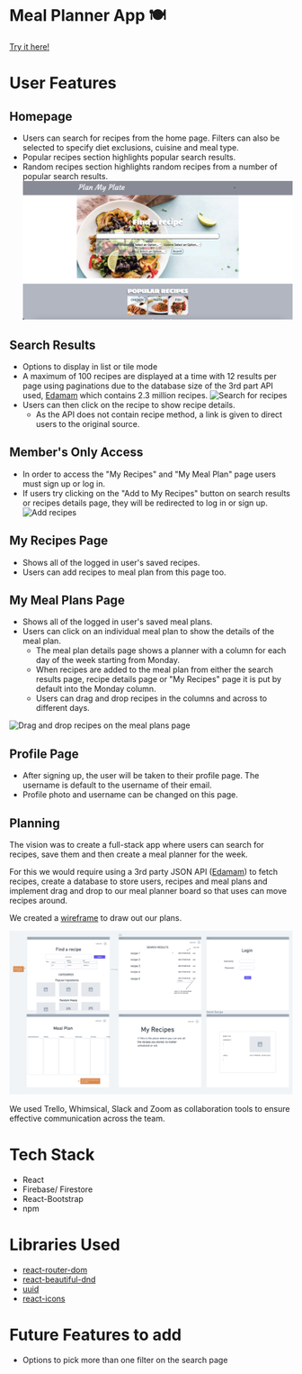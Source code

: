 # Meal Planner App :plate_with_cutlery:
[Try it here!](https://planmyplate.netlify.app/)

# User Features
## Homepage
- Users can search for recipes from the home page. Filters can also be selected to specify diet exclusions, cuisine and meal type. 
- Popular recipes section highlights popular search results. 
- Random recipes section highlights random recipes from a number of popular search results.
![](/public/readme/homepage.png)

## Search Results 
- Options to display in list or tile mode
- A maximum of 100 recipes are displayed at a time with 12 results per page using paginations due to the database size of the 3rd part API used, [Edamam](https://www.edamam.com/) which contains 2.3 million recipes. 
![Search for recipes](/public/readme/search.gif)
- Users can then click on the recipe to show recipe details. 
    - As the API does not contain recipe method, a link is given to direct users to the original source. 

## Member's Only Access
- In order to access the "My Recipes" and "My Meal Plan" page users must sign up or log in. 
- If users try clicking on the "Add to My Recipes" button on search results or recipes details page, they will be redirected to log in or sign up. 
![Add recipes](/public/readme/add_recipe.gif)

## My Recipes Page
- Shows all of the logged in user's saved recipes. 
- Users can add recipes to meal plan from this page too. 

## My Meal Plans Page 
- Shows all of the logged in user's saved meal plans. 
- Users can click on an individual meal plan to show the details of the meal plan. 
    - The meal plan details page shows a planner with a column for each day of the week starting from Monday. 
    - When recipes are added to the meal plan from either the search results page, recipe details page or "My Recipes" page it is put by default into the Monday column.
    - Users can drag and drop recipes in the columns and across to different days. 

![Drag and drop recipes on the meal plans page](/public/readme/dnd.gif)

## Profile Page
- After signing up, the user will be taken to their profile page. The username is default to the username of their email. 
- Profile photo and username can be changed on this page. 

## Planning 

The vision was to create a full-stack app where users can search for recipes, save them and then create a meal planner for the week. 

For this we would require using a 3rd party JSON API ([Edamam](https://www.edamam.com/)) to fetch recipes, create a database to store users, recipes and meal plans and implement drag and drop to our meal planner board so that uses can move recipes around. 

We created a [wireframe](https://whimsical.com/seir63-meal-planner-app-NqDdWC24RS4W12V1d8fYeM) to draw out our plans. 

![](/public/readme/Wireframe.png)

We used Trello, Whimsical, Slack and Zoom as collaboration tools to ensure effective communication across the team.

# Tech Stack 
- React
- Firebase/ Firestore
- React-Bootstrap
- npm 

# Libraries Used 
- [react-router-dom](https://reactrouter.com/en/main) 
- [react-beautiful-dnd](https://github.com/atlassian/react-beautiful-dnd) 
- [uuid](https://www.npmjs.com/package/uuid)
- [react-icons](https://react-icons.github.io/react-icons)

# Future Features to add 
- Options to pick more than one filter on the search page